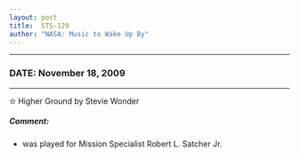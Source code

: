 ```yaml
---
layout: post
title:  STS-129
author: "NASA: Music to Wake Up By"
---
```


----
### DATE: November 18, 2009
----
✫ Higher Ground by Stevie Wonder

##### Comment:
* was played for Mission Specialist Robert L. Satcher Jr.
